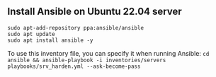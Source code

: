## Install Ansible on Ubuntu 22.04 server
```
sudo apt-add-repository ppa:ansible/ansible
sudo apt update
sudo apt install ansible -y
```

To use this inventory file, you can specify it when running Ansible:
`cd ansible && ansible-playbook -i inventories/servers playbooks/srv_harden.yml --ask-become-pass`